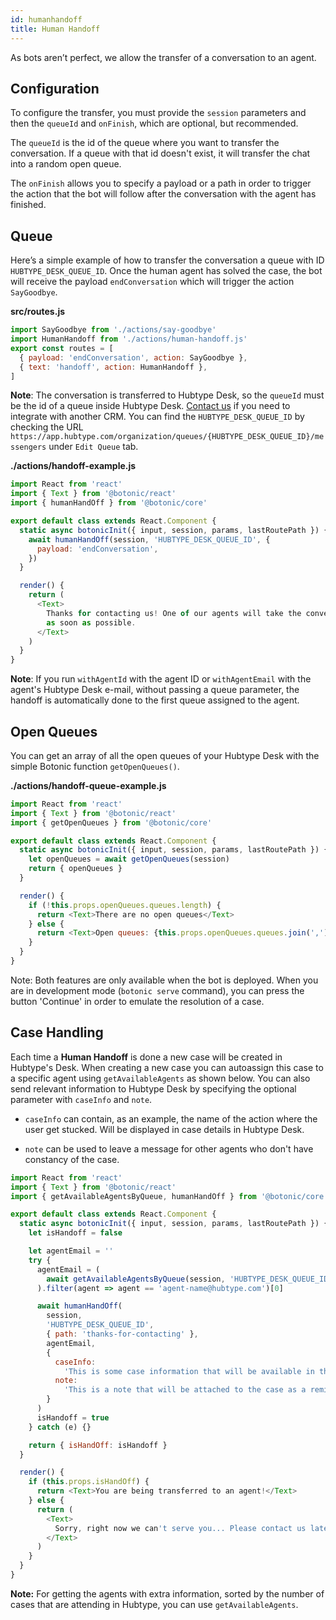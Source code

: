 ```yaml
---
id: humanhandoff
title: Human Handoff
---
```


As bots aren’t perfect, we allow the transfer of a conversation to an agent.

## Configuration

To configure the transfer, you must provide the `session` parameters and then the `queueId` and `onFinish`, which are optional, but recommended.

The `queueId` is the id of the queue where you want to transfer the conversation. If a queue with that id doesn't exist, it will transfer the chat into a random open queue.

The `onFinish` allows you to specify a payload or a path in order to trigger the action that the bot will follow after the conversation with the agent has finished.

## Queue

Here’s a simple example of how to transfer the conversation a queue with ID `HUBTYPE_DESK_QUEUE_ID`. Once the human agent has solved the case, the bot will receive the payload `endConversation` which will trigger the action `SayGoodbye`.

**src/routes.js**

```javascript
import SayGoodbye from './actions/say-goodbye'
import HumanHandoff from './actions/human-handoff.js'
export const routes = [
  { payload: 'endConversation', action: SayGoodbye },
  { text: 'handoff', action: HumanHandoff },
]
```

**Note**: The conversation is transferred to Hubtype Desk, so the `queueId` must be the id of a queue inside Hubtype Desk. [Contact us](https://botonic.slack.com/) if you need to integrate with another CRM.
You can find the `HUBTYPE_DESK_QUEUE_ID` by checking the URL `https://app.hubtype.com/organization/queues/{HUBTYPE_DESK_QUEUE_ID}/messengers` under `Edit Queue` tab.

**./actions/handoff-example.js**

```javascript
import React from 'react'
import { Text } from '@botonic/react'
import { humanHandOff } from '@botonic/core'

export default class extends React.Component {
  static async botonicInit({ input, session, params, lastRoutePath }) {
    await humanHandOff(session, 'HUBTYPE_DESK_QUEUE_ID', {
      payload: 'endConversation',
    })
  }

  render() {
    return (
      <Text>
        Thanks for contacting us! One of our agents will take the conversation
        as soon as possible.
      </Text>
    )
  }
}
```

**Note**: If you run `withAgentId` with the agent ID or `withAgentEmail` with the agent's Hubtype Desk e-mail, without passing a queue parameter, the handoff is automatically done to the first queue assigned to the agent.

## Open Queues

You can get an array of all the open queues of your Hubtype Desk with the simple Botonic function `getOpenQueues()`.

**./actions/handoff-queue-example.js**

```javascript
import React from 'react'
import { Text } from '@botonic/react'
import { getOpenQueues } from '@botonic/core'

export default class extends React.Component {
  static async botonicInit({ input, session, params, lastRoutePath }) {
    let openQueues = await getOpenQueues(session)
    return { openQueues }
  }

  render() {
    if (!this.props.openQueues.queues.length) {
      return <Text>There are no open queues</Text>
    } else {
      return <Text>Open queues: {this.props.openQueues.queues.join(',')}</Text>
    }
  }
}
```

Note: Both features are only available when the bot is deployed. When you are in development mode (`botonic serve` command), you can press the button 'Continue' in order to emulate the resolution of a case.

## Case Handling

Each time a **Human Handoff** is done a new case will be created in Hubtype's Desk.
When creating a new case you can autoassign this case to a specific agent using `getAvailableAgents` as shown below.
You can also send relevant information to Hubtype Desk by specifying the optional parameter with `caseInfo` and `note`.

- `caseInfo` can contain, as an example, the name of the action where the user get stucked. Will be displayed in case details in Hubtype Desk.

- `note` can be used to leave a message for other agents who don't have constancy of the case.

```javascript
import React from 'react'
import { Text } from '@botonic/react'
import { getAvailableAgentsByQueue, humanHandOff } from '@botonic/core'

export default class extends React.Component {
  static async botonicInit({ input, session, params, lastRoutePath }) {
    let isHandoff = false

    let agentEmail = ''
    try {
      agentEmail = (
        await getAvailableAgentsByQueue(session, 'HUBTYPE_DESK_QUEUE_ID')
      ).filter(agent => agent == 'agent-name@hubtype.com')[0]

      await humanHandOff(
        session,
        'HUBTYPE_DESK_QUEUE_ID',
        { path: 'thanks-for-contacting' },
        agentEmail,
        {
          caseInfo:
            'This is some case information that will be available in the new created case',
          note:
            'This is a note that will be attached to the case as a reminder',
        }
      )
      isHandoff = true
    } catch (e) {}

    return { isHandOff: isHandoff }
  }

  render() {
    if (this.props.isHandOff) {
      return <Text>You are being transferred to an agent!</Text>
    } else {
      return (
        <Text>
          Sorry, right now we can't serve you... Please contact us later!
        </Text>
      )
    }
  }
}
```

**Note:** For getting the agents with extra information, sorted by the number of cases that
are attending in Hubtype, you can use `getAvailableAgents`.
